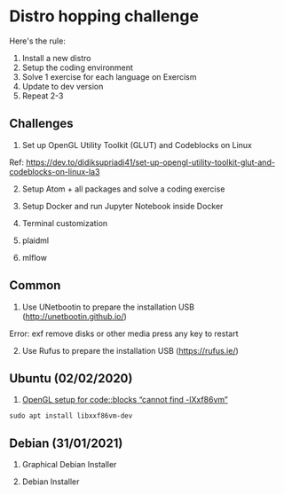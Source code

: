 # Distro hopping challenge

Here's the rule:

1. Install a new distro
2. Setup the coding environment
3. Solve 1 exercise for each language on Exercism
4. Update to dev version
5. Repeat 2-3

## Challenges

1. Set up OpenGL Utility Toolkit (GLUT) and Codeblocks on Linux 

Ref: https://dev.to/didiksupriadi41/set-up-opengl-utility-toolkit-glut-and-codeblocks-on-linux-la3

2. Setup Atom + all packages and solve a coding exercise

3. Setup Docker and run Jupyter Notebook inside Docker

4. Terminal customization

5. plaidml

6. mlflow

## Common

1. Use UNetbootin to prepare the installation USB (http://unetbootin.github.io/)

Error: exf remove disks or other media press any key to restart

2. Use Rufus to prepare the installation USB (https://rufus.ie/)

## Ubuntu (02/02/2020)

1. [OpenGL setup for code::blocks “cannot find -lXxf86vm”](https://stackoverflow.com/questions/12186494/opengl-setup-for-codeblocks-cannot-find-lxxf86vm)

```console
sudo apt install libxxf86vm-dev
```

## Debian (31/01/2021)

1. Graphical Debian Installer

2. Debian Installer
